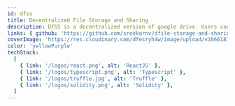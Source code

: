```yaml
---
id: dfss
title: Decentralized File Storage and Sharing
description: DFSS is a decentralized version of google drive. Users can upload, view, share, rename and download files.
links: { github: 'https://github.com/sreekarnv/dfile-storage-and-sharing' }
coverImage: 'https://res.cloudinary.com/dfesryh4w/image/upload/v1666187828/portfolio/dfss.png'
color: 'yellowPurple'
techStack:
  [
    { link: '/logos/react.png', alt: 'ReactJS' },
    { link: '/logos/typescript.png', alt: 'Typescript' },
    { link: '/logos/truffle.jpg', alt: 'Truffle' },
    { link: '/logos/solidity.png', alt: 'Solidity' },
  ]
---
```

